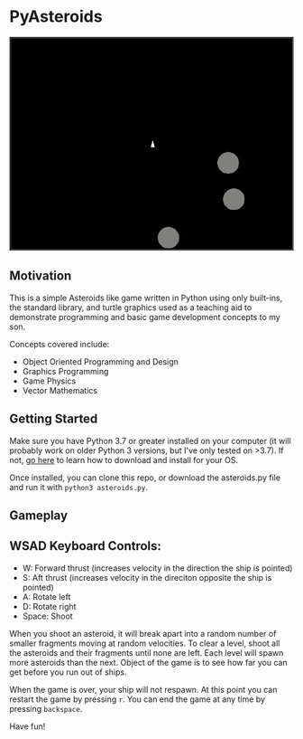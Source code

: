 # PyAsteroids

![game play demo](./gameplaydemo.gif)

## Motivation

This is a simple Asteroids like game written in Python using only built-ins,
the standard library, and turtle graphics used as a teaching aid to
demonstrate programming and basic game development concepts to my son.

Concepts covered include:

- Object Oriented Programming and Design
- Graphics Programming
- Game Physics
- Vector Mathematics

## Getting Started

Make sure you have Python 3.7 or greater installed on your computer (it will
probably work on older Python 3 versions, but I've only tested on >3.7). If
not, [go here](https://www.python.org/about/gettingstarted/) to learn how to
download and install for your OS.

Once installed, you can clone this repo, or download the asteroids.py file
and run it with `python3 asteroids.py`.

## Gameplay

## WSAD Keyboard Controls:

- W: Forward thrust (increases velocity in the direction the ship is pointed)
- S: Aft thrust (increases velocity in the direciton opposite the ship is pointed)
- A: Rotate left
- D: Rotate right
- Space: Shoot

When you shoot an asteroid, it will break apart into a random number of smaller
fragments moving at random velocities. To clear a level, shoot all the asteroids
and their fragments until none are left. Each level will spawn more asteroids than
the next. Object of the game is to see how far you can get before you run out of
ships.

When the game is over, your ship will not respawn. At this point you can restart
the game by pressing `r`. You can end the game at any time by pressing `backspace`.

Have fun!
